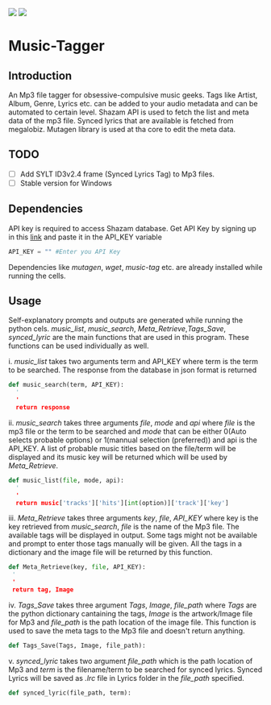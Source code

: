 <img src="https://img.shields.io/badge/Build-Unstable-blue"> <img src="https://img.shields.io/badge/Version-v1.2-green">
<!-- ![](https://img.shields.io/github/release/christykmathew/Music-Tagger/editor.md.svg) ![] -->
# Music-Tagger

<!-- [![Open In Colab](https://colab.research.google.com/assets/colab-badge.svg)](https://colab.research.google.com/github/christykmathew/Music-Tagger/blob/master/Music_Tagger.ipynb] -->
## Introduction
An Mp3 file tagger for obsessive-compulsive music geeks. Tags like Artist, Album, Genre, Lyrics etc. can be added to your audio metadata and can be automated to certain level. Shazam API is used to fetch the list and meta data of the mp3 file. Synced lyrics that are available is fetched from megalobiz. Mutagen library is used at tha core to edit the meta data.

## TODO ##
  - [ ] Add SYLT ID3v2.4 frame (Synced Lyrics Tag) to Mp3 files.
  - [ ] Stable version for Windows

## Dependencies ##
API key is required to access Shazam database. Get API Key by signing up in this <a href='https://rapidapi.com/apidojo/api/shazam?endpoint=apiendpoint_e5620280-234d-409b-a0cf-eb618f1f687d'>link</a> and paste it in the API_KEY variable
``` python
API_KEY = "" #Enter you API Key
```
Dependencies like _mutagen_, _wget_, _music-tag_ etc. are already installed while running the cells. 

## Usage ##
Self-explanatory prompts and outputs are generated while running the python cels. _music_list_, _music_search_, _Meta_Retrieve_,_Tags_Save_, _synced_lyric_ are the main functions that are used in this program. These functions can be used individually as well.  


 i. _music_list_ takes two arguments term and API_KEY where term is the term to be searched. The response from the database in json format is returned
```python
def music_search(term, API_KEY):
  '
  '
  return response
```  


 ii.  _music_search_ takes three arguments _file_, _mode_ and _api_ where _file_ is the mp3 file or the term to be searched and _mode_ that can be either 0(Auto selects probable options) or 1(mannual selection (preferred)) and api is the API_KEY. A list of probable music titles based on the file/term will be displayed and its music key will be returned which will be used by _Meta_Retrieve_.
```python
def music_list(file, mode, api):
  '
  '
  return music['tracks']['hits'][int(option)]['track']['key']
```  


 iii. _Meta_Retrieve_ takes three arguments _key_, _file_, _API_KEY_ where key is the key retrieved from  _music_search_, _file_ is the name of the Mp3 file. The available tags will be displayed in output. Some tags might not be available and prompt to enter those tags manually will be given. All the tags in a dictionary and the image file will be returned by this function.
```python
def Meta_Retrieve(key, file, API_KEY):
 '
 '
 return tag, Image
```  


 iv. _Tags_Save_ takes three argument _Tags_, _Image_, _file_path_ where _Tags_ are the python dictionary cantaining the tags, _Image_ is the artwork/Image file for Mp3 and _file_path_ is the path location of the image file. This function is used to save the meta tags to the Mp3 file and doesn't return anything.
 ```python
def Tags_Save(Tags, Image, file_path):
```  


 v. _synced_lyric_ takes two argument _file_path_ which is the path location of Mp3 and _term_ is the filename/term to be searched for synced lyrics. Synced Lyrics will be saved as _.lrc_ file in Lyrics folder in the _file_path_ specified.
```python
def synced_lyric(file_path, term):
```  
